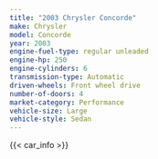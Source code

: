 ```yaml
---
title: "2003 Chrysler Concorde"
make: Chrysler
model: Concorde
year: 2003
engine-fuel-type: regular unleaded
engine-hp: 250
engine-cylinders: 6
transmission-type: Automatic
driven-wheels: Front wheel drive
number-of-doors: 4
market-category: Performance
vehicle-size: Large
vehicle-style: Sedan
---
```


{{< car_info >}}
